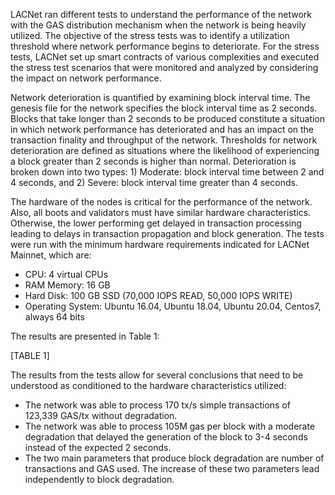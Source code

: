 LACNet ran different tests to understand the performance of the network with the GAS distribution mechanism when the network is being heavily utilized. The objective of the stress tests was to identify a utilization threshold where network performance begins to deteriorate. For the stress tests, LACNet set up smart contracts of various complexities and executed the stress test scenarios that were monitored and analyzed by considering the impact on network performance.

Network deterioration is quantified by examining block interval time. The genesis file for the network specifies the block interval time as 2 seconds. Blocks that take longer than 2 seconds to be produced constitute a situation in which network performance has deteriorated and has an impact on the transaction finality and throughput of the network. Thresholds for network deterioration are defined as situations where the likelihood of experiencing a block greater than 2 seconds is higher than normal. Deterioration is broken down into two types: 1) Moderate: block interval time between 2 and 4 seconds, and 2) Severe: block interval time greater than 4 seconds.

The hardware of the nodes is critical for the performance of the network. Also, all boots and validators must have similar hardware characteristics. Otherwise, the lower performing get delayed in transaction processing leading to delays in transaction propagation and block generation. The tests were run with the minimum hardware requirements indicated for LACNet Mainnet, which are:

* CPU: 4 virtual CPUs
* RAM Memory: 16 GB
* Hard Disk: 100 GB SSD (70,000 IOPS READ, 50,000 IOPS WRITE)
* Operating System: Ubuntu 16.04, Ubuntu 18.04, Ubuntu 20.04, Centos7, always 64 bits

The results are presented in Table 1:

[TABLE 1]

The results from the tests allow for several conclusions that need to be understood as conditioned to the hardware characteristics utilized:

* The network was able to process 170 tx/s simple transactions of 123,339 GAS/tx without degradation.
* The network was able to process 105M gas per block with a moderate degradation that delayed the generation of the block to 3-4 seconds instead of the expected 2 seconds.
* The two main parameters that produce block degradation are number of transactions and GAS used. The increase of these two parameters lead independently to block degradation.

